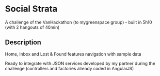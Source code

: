 Social Strata
=====================

A challenge of the VanHackathon (to mygreenspace group) - built in 5h10 (with 2 hangouts of 40min)

## Description
Home, Inbox and Lost & Found features navigation with sample data

Ready to integrate with JSON services developed by my partner during the challenge (controllers and factories already coded in AngularJS)
